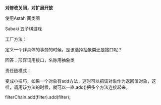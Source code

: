 **对修改关闭，对扩展开放**

使用Astah 画类图

Sabaki  五子棋游戏



工厂方法：

定义一个非具体的事务的时候，是该选择抽象类还是接口呢？

回答：形容词用接口，名称用抽象类

责任链模式：

变成小技巧，如果一个对象有add方法，这时可以把该对象作为返回值对象，这样，调用该方法的时候，就可以一直.add()把多个方法连接起来。

filterChain.add(filter).add(filter);

